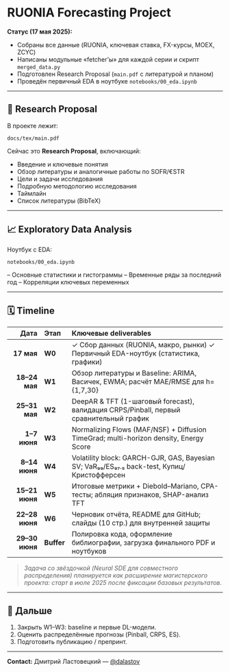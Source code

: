 # RUONIA Forecasting Project

**Статус (17 мая 2025):**

* Собраны все данные (RUONIA, ключевая ставка, FX-курсы, MOEX, ZCYC)
* Написаны модульные «fetcher’ы» для каждой серии и скрипт `merged_data.py`
* Подготовлен Research Proposal (`main.pdf` с литературой и планом)
* Проведён первичный EDA в ноутбуке `notebooks/00_eda.ipynb`

---

## 📄 Research Proposal

В проекте лежит:

```
docs/tex/main.pdf
```

Сейчас это **Research Proposal**, включающий:

* Введение и ключевые понятия
* Обзор литературы и аналогичные работы по SOFR/€STR
* Цели и задачи исследования
* Подробную методологию исследования
* Таймлайн
* Список литературы (BibTeX)

---

## 📈 Exploratory Data Analysis

Ноутбук с EDA:

```
notebooks/00_eda.ipynb
```

– Основные статистики и гистограммы
– Временные ряды за последний год
– Корреляции ключевых переменных

---

## 🗓️ Timeline

|           Дата | Этап       | Ключевые deliverables                                                                      |
| -------------: | :--------- | :----------------------------------------------------------------------------------------- |
|     **17 мая** | **W0**     | ✓ Сбор данных (RUONIA, макро, рынки)  ✓  Первичный EDA-ноутбук (статистика, графики)       |
|  **18–24 мая** | **W1**     | Обзор литературы и Baseline: ARIMA, Васичек, EWMA; расчёт MAE/RMSE для h={1,7,30}          |
|  **25–31 мая** | **W2**     | DeepAR & TFT (1-шаговый forecast), валидация CRPS/Pinball, первый сравнительный график     |
|   **1–7 июня** | **W3**     | Normalizing Flows (MAF/NSF) + Diffusion TimeGrad; multi-horizon density, Energy Score      |
|  **8–14 июня** | **W4**     | Volatility block: GARCH-GJR, GAS, Bayesian SV; VaR₉₉/ES₉₇.₅ back-test, Купиц/Кристофферсен |
| **15–21 июня** | **W5**     | Итоговые метрики + Diebold–Mariano, CPA-тесты; абляция признаков, SHAP-анализ TFT          |
| **22–28 июня** | **W6**     | Черновик отчёта, README для GitHub; слайды (10 стр.) для внутренней защиты                 |
| **29–30 июня** | **Buffer** | Полировка кода, оформление библиографии, загрузка финального PDF и ноутбуков               |

> *Задача со звёздочкой (Neural SDE для совместного распределения) планируется как расширение магистерского проекта: старт в июле 2025 после фиксации базовых результатов.*

---

## 🚀 Дальше

1. Закрыть W1–W3: baseline и первые DL-модели.
2. Оценить распределённые прогнозы (Pinball, CRPS, ES).
3. Подготовить публикацию / препринт.

---

**Contact:**
Дмитрий Ластовецкий — [@dalastov](https://t.me/dalastov)
